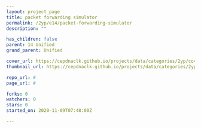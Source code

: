 ```yaml
---
layout: project_page
title: packet forwarding simulator
permalink: /2yp/e14/packet-forwarding-simulator
description: ""

has_children: false
parent: 14 Unified
grand_parent: Unified

cover_url: https://cepdnaclk.github.io/projects/data/categories/2yp/cover_page.jpg
thumbnail_url: https://cepdnaclk.github.io/projects/data/categories/2yp/thumbnail.jpg

repo_url: #
page_url: #

forks: 0
watchers: 0
stars: 0
started_on: 2020-11-09T07:48:00Z

---
```

    